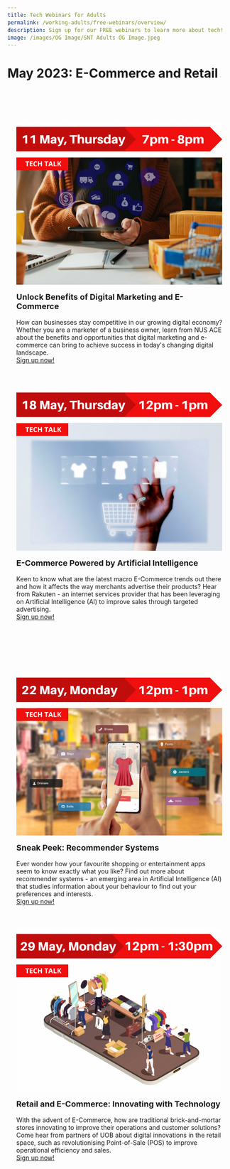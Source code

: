 ```yaml
---
title: Tech Webinars for Adults
permalink: /working-adults/free-webinars/overview/
description: Sign up for our FREE webinars to learn more about tech!
image: /images/OG Image/SNT Adults OG Image.jpeg
---
```

# May 2023: E-Commerce and Retail 
<br>
<div class="row" style="padding: 20px 0px 10px 0px;">
<div class="col" style="padding: 0px 20px 0px 20px;">
<div class="col" style="padding: 20px 0px 0px 0px;">

![webinar on benefits of digital marketing and e-commerce by nus ace](/images/May%202023/wa_11%20may.png)
<div class="header" style="font-size:18px"><b>Unlock Benefits of Digital Marketing and E-Commerce</b></div><br>How can businesses stay competitive in our growing digital economy? Whether you are a marketer of a business owner, learn from NUS ACE about the benefits and opportunities that digital marketing and e-commerce can bring to achieve success in today's changing digital landscape. <a href="https://go.gov.sg/wa-ai-sustainability-mar23" target="_blank"><br>Sign up now!</a>
</div>
<br>
	
</div>
<div class="col" style="padding: 20px 20px 0px 20px;">

![webinar on e-commerce powered by artificial intelligence by rakuten](/images/May%202023/wa_18%20may.png)

<div class="header" style="font-size:18px"><b>E-Commerce Powered by Artificial Intelligence</b></div><br>Keen to know what are the latest macro E-Commerce trends out there and how it affects the way merchants advertise their products? Hear from Rakuten - an internet services provider that has been leveraging on Artificial Intelligence (AI) to improve sales through targeted advertising. <a href="https://go.gov.sg/wa-ecommerce-may23" target="_blank"><br>Sign up now!</a>
</div>
<br><br></div>

<br>
<div class="row" style="padding: 20px 0px 10px 0px;">
<div class="col" style="padding: 0px 20px 0px 20px;">
<div class="col" style="padding: 20px 0px 0px 0px;">

![webinar on recommender systems by smu](/images/May%202023/wa_22%20may.png)

<div class="header" style="font-size:18px"><b>Sneak Peek: Recommender Systems</b></div><br>Ever wonder how your favourite shopping or entertainment apps seem to know exactly what you like? Find out more about recommender systems - an emerging area in Artificial Intelligence (AI) that studies information about your behaviour to find out your preferences and interests. <a href="https://go.gov.sg/wa-recommender-may23" target="_blank"><br>Sign up now!</a>
</div>
<br>
	
</div>
<div class="col" style="padding: 0px 20px 0px 20px;">
<div class="col" style="padding: 20px 0px 0px 0px;">
	
![webinar on benefits of technology for SMEs in e-commerce and retail](/images/May%202023/wa_29%20may.png)	

<div class="header" style="font-size:18px"><b>Retail and E-Commerce: Innovating with Technology</b></div><br>With the advent of E-Commerce, how are traditional brick-and-mortar stores innovating to improve their operations and customer solutions? Come hear from partners of UOB about digital innovations in the retail space, such as revolutionising Point-of-Sale (POS) to improve operational efficiency and sales. <a href="https://go.gov.sg/nparks-sustech" target="_blank"><br>Sign up now!</a>
</div></div></div>